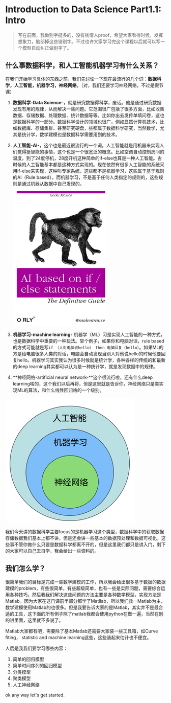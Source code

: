 # Introduction to Data Science Part1.1: Intro

>写在前面，我做别字挺多的，没有钱情人proof，希望大家看得时候，发挥想象力，脑部掉这些错别字。不过也许大家学习完这个课程以后就可以写一个模型自动纠正做别字了。

## 什么事数据科学，和人工智能机器学习有什么关系？

在我们开始学习具体的东西之前，我们先讨论一下现在最流行的几个词：**数据科学，人工智能，机器学习，神经网络**，（对，我们还要学习神经网络，不过是假节课）

1. **数据科学-Data Science-**，就是研究数据得科学，废话。他是通过研究数据发现有用的规律，从而解决一些问题。它范围很广包括了很多方面，比如收集数据、存储数据、处理数据、统计数据等等。比如你出去发传单填问卷，这也是数据科学的一部分。数据科学设计的领域也很广，例如显然计算机技术，比如数据库、存储集群、甚至研究硬盘，些都属于数据科学研究，当然数学，尤其是统计学，数学建模也是数据科学需要用到的技术。
2. **人工智能-AI-**，这个也是最近很流行的一个词。人工智能就是用机器来实现人们觉得挺智能的事情，这个也是一个很宽泛的概念。比如空调自动控制房间的温度，到了24度停机，28度开机这种简单的if-else也算是一种人工智能。古时候的人工智能基本都是这种方式实现的。现在依然有很多人工智能的系统采用if-else来实现，这种叫专家系统，这些都不是机器学习，这些属于基于规则的AI（Rule based）。而机器学习，不是基于任何人类指定的规则的，这些规则是通过机器从数据中自己发现的。
   
   ![](2020-02-10-22-26-03.png)
   
3. **机器学习-machine learning-** 机器学（ML）习是实现人工智能的一种方式，也是数据科学中重要的一种玩法。举个例子，如果你和电脑对话，rule based的方式可能就是写`if （人对电脑说hello） then 电脑回复（hello）`。如果ML的方是给电脑很多人类的对话，电脑会自动发现当别人对他说hello的时候他要回复hello。机器学习其实我认为很多时候就是统计学，各种各样的传统的和最新的deep learning其实都可以认为是一种统计学，就是发现数据中的规律。
4. **神经网络-artificial neural network-**这个很流行啦，还有什么deep learning啥的，这个我们以后再将，但是这里就是告诉你，神经网络只是类实现ML的算法，和什么线性回归啥的一个级别。

![](2020-02-10-22-25-51.png)

我们今天讲的数据科学主要focus的是机器学习这个类型，数据科学中的获取数据存储数据我们基本上都不讲，但是还会讲一些基本的数据预处理和数据可视化，这些事不管你做什么只要是数据科学都离不开的，但是这里我们都只是讲入门，剩下的大家可以自己去自学，我会给出一些资料的。

## 我们怎么学？

很简单我们的目标是完成一些数学建模的工作，所以我会给出很多基于数据的数据建模的problem，有些很简单，有些超级简单，也有一些是实际问题，需要综合运用各种技巧。然后我我们解决这些问题的方法主要是各种数学模型，实现方法是Matlab。因为大家在这门课前半部分都学了Matllab，所以我们救一Matlab为主，数学建模使用Matlab的也很多。但是我要告诉大家的是Matlab，其实并不是最合适的工具，这下面的所有例子除了matlab我都会使用python在做一遍，当然在别的讲里面，这里就不多说了。

Matlab大家都有吧，需要除了基本Matlab还需要大家装一些工具箱，如Curve fiting， statistic and machine learning这些，这些装起来估计也不便宜。

人后是我我们要学习哪些内容：
1. 简单的回归模型
2. 简单时间序列的回归模型
3. 分类模型
4. 聚类模型
5. 人工神经网络

ok any way let's get started.



